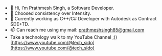 - 👋 Hi, I’m Prathmesh Singh, a Software Developer.
- 👀 Choosed consistency over Intensity.
- 🌱 Currently working as C++/C# Developer with Autodesk as Contract SDE+TD.
- 📫 Can reach me using my mail: prathmeshsingh85@gmail.com
- Take a technology walk to my YouTube Channel ;)) [https://www.youtube.com/@tech_sido](https://www.youtube.com/@tech_sido)

<!---
prathmeshtech/prathmeshtech is a ✨ special ✨ repository because its `README.md` (this file) appears on your GitHub profile.
You can click the Preview link to take a look at your changes.
--->
